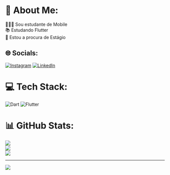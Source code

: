 # 💫 About Me:
👨🏻‍💻 Sou estudante de Mobile<br>📚 Estudando Flutter<br>🤝 Estou a procura de Estágio


## 🌐 Socials:
[![Instagram](https://img.shields.io/badge/Instagram-%23E4405F.svg?logo=Instagram&logoColor=white)](https://instagram.com/https://instagram.com/micael_santtana?igshid=MzMyNGUyNmU2YQ==) [![LinkedIn](https://img.shields.io/badge/LinkedIn-%230077B5.svg?logo=linkedin&logoColor=white)](https://linkedin.com/in/https://www.linkedin.com/in/micael-santana-85a1382a1/) 

# 💻 Tech Stack:
![Dart](https://img.shields.io/badge/dart-%230175C2.svg?style=flat&logo=dart&logoColor=white) ![Flutter](https://img.shields.io/badge/Flutter-%2302569B.svg?style=flat&logo=Flutter&logoColor=white)
# 📊 GitHub Stats:
![](https://github-readme-stats.vercel.app/api?username=MicaelSantanaa&theme=tokyonight&hide_border=false&include_all_commits=false&count_private=false)<br/>
![](https://github-readme-streak-stats.herokuapp.com/?user=MicaelSantanaa&theme=tokyonight&hide_border=false)<br/>
![](https://github-readme-stats.vercel.app/api/top-langs/?username=MicaelSantanaa&theme=tokyonight&hide_border=false&include_all_commits=false&count_private=false&layout=compact)

---
[![](https://visitcount.itsvg.in/api?id=MicaelSantanaa&icon=0&color=0)](https://visitcount.itsvg.in)

<!-- Proudly created with GPRM ( https://gprm.itsvg.in ) -->